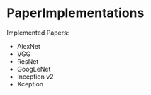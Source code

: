 # PaperImplementations

Implemented Papers:
- AlexNet
- VGG
- ResNet
- GoogLeNet
- Inception v2
- Xception 
